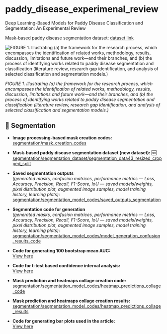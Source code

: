 # paddy_disease_experimenal_review

Deep Learning-Based Models for Paddy Disease Classification and Segmentation: An Experimental Review

Mask-based paddy disease segmentation dataset: [dataset link](https://github.com/mahrin/paddy_disease_experimental_review1/tree/main/segmentation/segmentation_dataset/segmentation_data43_resized_cropped_split)

![FIGURE 1. Illustrating (a) the framework for the research process, which encompasses the identification of related works, methodology, results, discussion,
limitations and future work—and their branches, and (b) the process of identifying works related to paddy disease segmentation and classification (literature review,
research gap identification, and analysis of selected classification and segmentation models.)](paper_figures/paper_layout/paper_layout.jpg)

*FIGURE 1. Illustrating (a) the framework for the research process, which encompasses the identification of related works, methodology, results, discussion,
limitations and future work—and their branches, and (b) the process of identifying works related to paddy disease segmentation and classification (literature review,
research gap identification, and analysis of selected classification and segmentation models.)*

## 📌 Segmentation

- **Image processing-based mask creation codes:**  
  [segmentation/mask_creation_codes](segmentation/mask_creation_codes)

- **Mask-based paddy disease segmentation dataset (new dataset):** 🆕  
  [segmentation/segmentation_dataset/segmentation_data43_resized_cropped_split](segmentation/segmentation_dataset/segmentation_data43_resized_cropped_split)

- **Saved segmentation outputs**  
  *(generated masks, confusion matrices, performance metrics — Loss, Accuracy, Precision, Recall, F1-Score, IoU — saved models/weights, pixel distribution plot, augmented image samples, model training history, learning plots)*:  
  [segmentation/segmentation_model_codes/saved_outputs_segmentation](segmentation/segmentation_model_codes/saved_outputs_segmentation)

- **Segmentation code for generation**  
  *(generated masks, confusion matrices, performance metrics — Loss, Accuracy, Precision, Recall, F1-Score, IoU — saved models/weights, pixel distribution plot, augmented image samples, model training history, learning plots)*:  
  [segmentation/segmentation_model_codes/model_generation_confusion_results_code](segmentation/segmentation_model_codes/model_generation_confusion_results_code)

- **Code for generating 100 bootstrap mean AUC:**  
  [View here](segmentation/segmentation_model_codes/100_bootstraped_AUC_code)

- **Code for t-test based confidence interval analysis:**  
  [View here](segmentation/segmentation_model_codes/segmentation_t_tests_from_AUC_code)

- **Mask prediction and heatmaps collage creation code:**  
  [segmentation/segmentation_model_codes/heatmap_predictions_collage_code](segmentation/segmentation_model_codes/heatmap_predictions_collage_code)

- **Mask prediction and heatmaps collage creation results:**  
  [segmentation/segmentation_model_codes/heatmap_predictions_collage_results](segmentation/segmentation_model_codes/heatmap_predictions_collage_results)

- **Code for generating bar plots used in the article:**  
  [View here](segmentation/segmentation_model_codes/segmentation_results_bar_charts_code)


